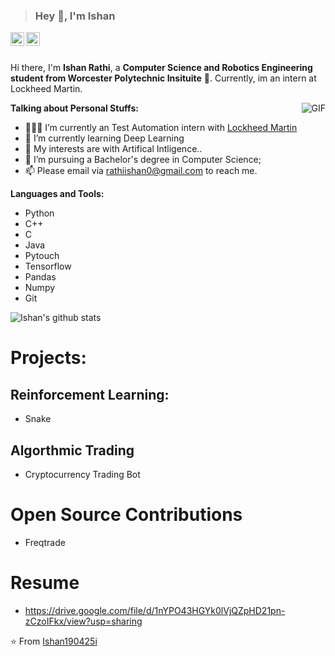 



> ### Hey 👋, I'm Ishan

<a href="https://www.linkedin.com/in/ishanrathi/">
  <img align="left" alt="Ishan's Linkdein" width="22px" src="https://cdn.jsdelivr.net/npm/simple-icons@v3/icons/linkedin.svg" />
</a>
<a href="Ishan Rathi">
  <img align="left" alt="Ishan's Website" width="22px" src="https://cdn.jsdelivr.net/npm/@material-icons/svg@1.0.13/svg/home/baseline.svg" />
</a>

<br />
<br />

Hi there, I'm **Ishan Rathi**,  a **Computer Science and Robotics Engineering student from Worcester Polytechnic Insituite** 🚀.  Currently, im an intern at Lockheed Martin.

  <img align="right" alt="GIF" src="https://i.pinimg.com/originals/e4/26/70/e426702edf874b181aced1e2fa5c6cde.gif" />

**Talking about Personal Stuffs:**

- 👨🏽‍💻 I’m currently an Test Automation intern with [Lockheed Martin](https://www.lockheedmartin.com/)
- 🌱 I’m currently learning Deep Learning
- 🤔 My interests are with Artifical Intligence..
- 💼 I’m pursuing a Bachelor's degree in Computer Science;
- 📫 Please email via rathiishan0@gmail.com to reach me.

**Languages and Tools:**  
  - Python
  - C++
  - C
  - Java
  - Pytouch
  - Tensorflow
  - Pandas
  - Numpy
  - Git

![Ishan's github stats](https://github-readme-stats.vercel.app/api?username=ishan190425&show_icons=true&hide_border=true)

# Projects: 

## Reinforcement Learning:
- Snake
## Algorthmic Trading 
- Cryptocurrency Trading Bot

# Open Source Contributions
- Freqtrade

# Resume
- https://drive.google.com/file/d/1nYPO43HGYk0lVjQZpHD21pn-zCzoIFkx/view?usp=sharing


⭐️ From [Ishan190425i](https://github.com/ishan190425)
